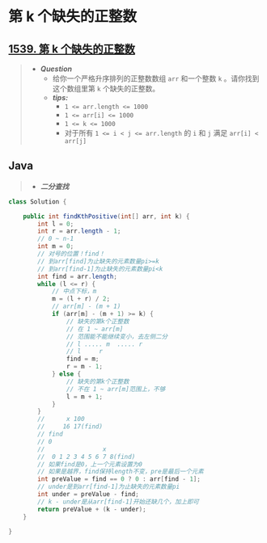 # 第 k 个缺失的正整数

## [1539. 第 k 个缺失的正整数](https://leetcode.cn/problems/kth-missing-positive-number/)

> - ***Question***
>   - 给你一个严格升序排列的正整数数组 `arr` 和一个整数 `k` 。请你找到这个数组里第 `k` 个缺失的正整数。
>   - ***tips:***
>     - `1 <= arr.length <= 1000`
>     - `1 <= arr[i] <= 1000`
>     - `1 <= k <= 1000`
>     - 对于所有 `1 <= i < j <= arr.length` 的 `i` 和 `j` 满足 `arr[i] < arr[j]`

## Java

> - ***二分查找***

```java
class Solution {

    public int findKthPositive(int[] arr, int k) {
        int l = 0;
        int r = arr.length - 1;
        // 0 ~ n-1
        int m = 0;
        // 对号的位置！find！
        // 到arr[find]为止缺失的元素数量pi>=k
        // 到arr[find-1]为止缺失的元素数量pi<k
        int find = arr.length;
        while (l <= r) {
            // 中点下标，m
            m = (l + r) / 2;
            // arr[m] - (m + 1)
            if (arr[m] - (m + 1) >= k) {
                // 缺失的第k个正整数
                // 在 1 ~ arr[m]
                // 范围能不能继续变小，去左侧二分
                // l ..... m  ..... r
                // l     r
                find = m;
                r = m - 1;
            } else {
                // 缺失的第k个正整数
                // 不在 1 ~ arr[m]范围上，不够
                l = m + 1;
            }
        }
        //      x 100
        //     16 17(find)
        // find
        // 0
        //                x
        //  0 1 2 3 4 5 6 7 8(find)
        // 如果find是0，上一个元素设置为0
        // 如果是越界，find保持length不变，pre是最后一个元素
        int preValue = find == 0 ? 0 : arr[find - 1];
        // under是到arr[find-1]为止缺失的元素数量pi
        int under = preValue - find;
        // k - under是从arr[find-1]开始还缺几个，加上即可
        return preValue + (k - under);
    }

}
```
